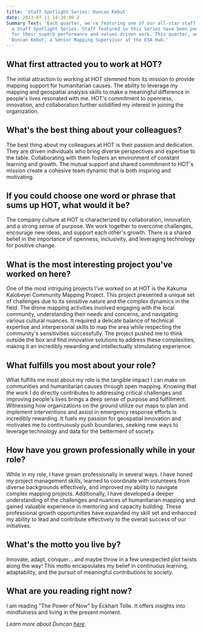 ```yaml
---
title: 'Staff Spotlight Series: Duncan Kebut'
date: 2023-07-11 14:20:00 Z
Summary Text: 'Each quarter, we’re featuring one of our all-star staff members in
  a Staff Spotlight Series. Staff featured in this Series have been peer-nominated
  for their superb performance and values-driven work. This quarter, we’re spotlighting:
  Duncan Kebut, a Senior Mapping Supervisor at the ESA Hub.'
---
```


## What first attracted you to work at HOT?

The initial attraction to working at HOT stemmed from its mission to provide mapping support for humanitarian causes. The ability to leverage my mapping and geospatial analysis skills to make a meaningful difference in people's lives resonated with me. HOT's commitment to openness, innovation, and collaboration further solidified my interest in joining the organization.

## What's the best thing about your colleagues?

The best thing about my colleagues at HOT is their passion and dedication. They are driven individuals who bring diverse perspectives and expertise to the table. Collaborating with them fosters an environment of constant learning and growth. The mutual support and shared commitment to HOT's mission create a cohesive team dynamic that is both inspiring and motivating.

## If you could choose one word or phrase that sums up HOT, what would it be?

The company culture at HOT is characterized by collaboration, innovation, and a strong sense of purpose. We work together to overcome challenges, encourage new ideas, and support each other's growth. There is a shared belief in the importance of openness, inclusivity, and leveraging technology for positive change.

## What is the most interesting project you've worked on here? 

One of the most intriguing projects I've worked on at HOT is the Kakuma Kalobeyei Community Mapping Project. This project presented a unique set of challenges due to its sensitive nature and the complex dynamics in the field. The drone mapping activities involved engaging with the local community, understanding their needs and concerns, and navigating various cultural nuances. It required a delicate balance of technical expertise and interpersonal skills to map the area while respecting the community's sensitivities successfully. The project pushed me to think outside the box and find innovative solutions to address these complexities, making it an incredibly rewarding and intellectually stimulating experience.

## What fulfills you most about your role?

What fulfills me most about my role is the tangible impact I can make on communities and humanitarian causes through open mapping. Knowing that the work I do directly contributes to addressing critical challenges and improving people's lives brings a deep sense of purpose and fulfillment. Witnessing how organizations on the ground utilize our maps to plan and implement interventions and assist in emergency response efforts is incredibly rewarding. It fuels my passion for geospatial innovation and motivates me to continuously push boundaries, seeking new ways to leverage technology and data for the betterment of society.

## How have you grown professionally while in your role?

While in my role, I have grown professionally in several ways. I have honed my project management skills, learned to coordinate with volunteers from diverse backgrounds effectively, and improved my ability to navigate complex mapping projects. Additionally, I have developed a deeper understanding of the challenges and nuances of humanitarian mapping and gained valuable experience in mentoring and capacity building. These professional growth opportunities have expanded my skill set and enhanced my ability to lead and contribute effectively to the overall success of our initiatives.

## What's the motto you live by?

Innovate, adapt, conquer... and maybe throw in a few unexpected plot twists along the way! This motto encapsulates my belief in continuous learning, adaptability, and the pursuit of meaningful contributions to society.

## What are you reading right now?

I am reading "The Power of Now" by Eckhart Tolle. It offers insights into mindfulness and living in the present moment.

*Learn more about Duncan [here](https://www.hotosm.org/people/duncan-kebut).*